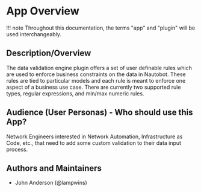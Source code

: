 # App Overview

!!! note
    Throughout this documentation, the terms "app" and "plugin" will be used interchangeably.

## Description/Overview

The data validation engine plugin offers a set of user definable rules which are used to enforce business constraints on the data in Nautobot. These rules are tied to particular models and each rule is meant to enforce one aspect of a business use case. There are currently two supported rule types, regular expressions, and min/max numeric rules.

## Audience (User Personas) - Who should use this App?

Network Engineers interested in Network Automation, Infrastructure as Code, etc., that need to add some custom validation to their data input process.

## Authors and Maintainers

- John Anderson (@lampwins)
